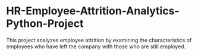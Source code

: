 # HR-Employee-Attrition-Analytics-Python-Project
This project analyzes employee attrition by examining the characteristics of employees who have left the company with those who are still employed. 
